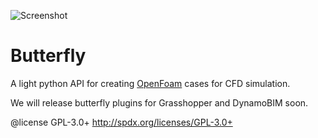 ![Screenshot](https://github.com/mostaphaRoudsari/Butterfly/blob/master/other_files/graphics/icon/butterfly_100px.png)

Butterfly
========================================
A light python API for creating [OpenFoam](http://www.openfoam.org/) cases for CFD simulation.

We will release butterfly plugins for Grasshopper and DynamoBIM soon.

@license GPL-3.0+ <http://spdx.org/licenses/GPL-3.0+>
